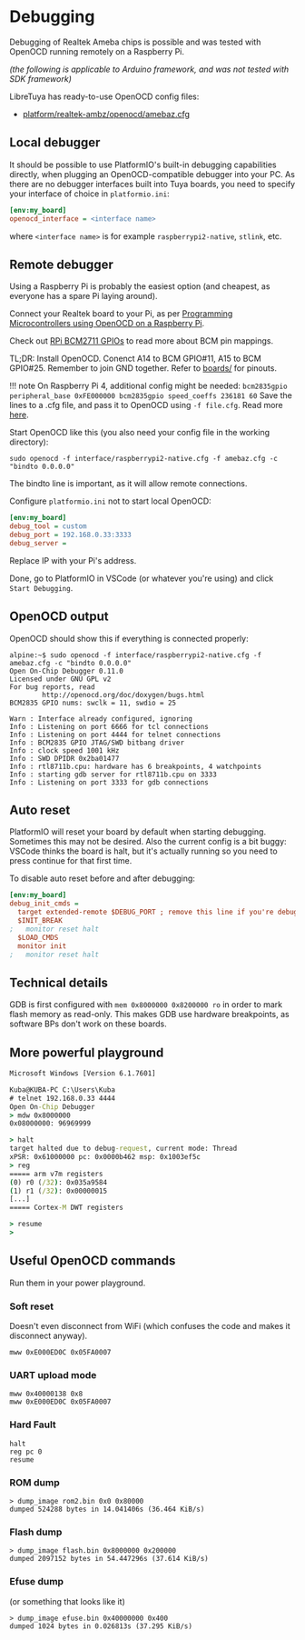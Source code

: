 # Debugging

Debugging of Realtek Ameba chips is possible and was tested with OpenOCD running remotely on a Raspberry Pi.

*(the following is applicable to Arduino framework, and was not tested with SDK framework)*

LibreTuya has ready-to-use OpenOCD config files:

- [platform/realtek-ambz/openocd/amebaz.cfg](../../../platform/realtek-ambz/openocd/amebaz.cfg)

## Local debugger

It should be possible to use PlatformIO's built-in debugging capabilities directly, when plugging an OpenOCD-compatible debugger into your PC. As there are no debugger interfaces built into Tuya boards, you need to specify your interface of choice in `platformio.ini`:
```ini
[env:my_board]
openocd_interface = <interface name>
```
where `<interface name>` is for example `raspberrypi2-native`, `stlink`, etc.

## Remote debugger

Using a Raspberry Pi is probably the easiest option (and cheapest, as everyone has a spare Pi laying around).

Connect your Realtek board to your Pi, as per [Programming Microcontrollers using OpenOCD on a Raspberry Pi](https://learn.adafruit.com/programming-microcontrollers-using-openocd-on-raspberry-pi).

Check out [RPi BCM2711 GPIOs](https://elinux.org/RPi_BCM2711_GPIOs) to read more about BCM pin mappings.

TL;DR: Install OpenOCD. Conenct A14 to BCM GPIO#11, A15 to BCM GPIO#25. Remember to join GND together. Refer to [boards/](../../../boards/) for pinouts.

!!! note
	On Raspberry Pi 4, additional config might be needed:
	```
	bcm2835gpio peripheral_base 0xFE000000
	bcm2835gpio speed_coeffs 236181 60
	```
	Save the lines to a .cfg file, and pass it to OpenOCD using `-f file.cfg`.
	Read more [here](https://forums.raspberrypi.com/viewtopic.php?p=1541631&sid=915e8d039f24301b85c060318a44b7f0#p1541631).

Start OpenOCD like this (you also need your config file in the working directory):
```console
sudo openocd -f interface/raspberrypi2-native.cfg -f amebaz.cfg -c "bindto 0.0.0.0"
```
The bindto line is important, as it will allow remote connections.

Configure `platformio.ini` not to start local OpenOCD:
```ini
[env:my_board]
debug_tool = custom
debug_port = 192.168.0.33:3333
debug_server =
```
Replace IP with your Pi's address.

Done, go to PlatformIO in VSCode (or whatever you're using) and click `Start Debugging`.

## OpenOCD output

OpenOCD should show this if everything is connected properly:
```
alpine:~$ sudo openocd -f interface/raspberrypi2-native.cfg -f amebaz.cfg -c "bindto 0.0.0.0"
Open On-Chip Debugger 0.11.0
Licensed under GNU GPL v2
For bug reports, read
        http://openocd.org/doc/doxygen/bugs.html
BCM2835 GPIO nums: swclk = 11, swdio = 25

Warn : Interface already configured, ignoring
Info : Listening on port 6666 for tcl connections
Info : Listening on port 4444 for telnet connections
Info : BCM2835 GPIO JTAG/SWD bitbang driver
Info : clock speed 1001 kHz
Info : SWD DPIDR 0x2ba01477
Info : rtl8711b.cpu: hardware has 6 breakpoints, 4 watchpoints
Info : starting gdb server for rtl8711b.cpu on 3333
Info : Listening on port 3333 for gdb connections
```

## Auto reset

PlatformIO will reset your board by default when starting debugging. Sometimes this may not be desired. Also the current config is a bit buggy: VSCode thinks the board is halt, but it's actually running so you need to press continue for that first time.

To disable auto reset before and after debugging:
```ini
[env:my_board]
debug_init_cmds =
  target extended-remote $DEBUG_PORT ; remove this line if you're debugging locally
  $INIT_BREAK
;   monitor reset halt
  $LOAD_CMDS
  monitor init
;   monitor reset halt
```

## Technical details

GDB is first configured with `mem 0x8000000 0x8200000 ro` in order to mark flash memory as read-only. This makes GDB use hardware breakpoints, as software BPs don't work on these boards.

## More powerful playground

```cmd
Microsoft Windows [Version 6.1.7601]

Kuba@KUBA-PC C:\Users\Kuba
# telnet 192.168.0.33 4444
Open On-Chip Debugger
> mdw 0x8000000
0x08000000: 96969999

> halt
target halted due to debug-request, current mode: Thread
xPSR: 0x61000000 pc: 0x0000b462 msp: 0x1003ef5c
> reg
===== arm v7m registers
(0) r0 (/32): 0x035a9584
(1) r1 (/32): 0x00000015
[...]
===== Cortex-M DWT registers

> resume
>
```

## Useful OpenOCD commands

Run them in your power playground.

### Soft reset
Doesn't even disconnect from WiFi (which confuses the code and makes it disconnect anyway).
```
mww 0xE000ED0C 0x05FA0007
```

### UART upload mode
```
mww 0x40000138 0x8
mww 0xE000ED0C 0x05FA0007
```

### Hard Fault
```
halt
reg pc 0
resume
```

### ROM dump
```
> dump_image rom2.bin 0x0 0x80000
dumped 524288 bytes in 14.041406s (36.464 KiB/s)
```

### Flash dump
```
> dump_image flash.bin 0x8000000 0x200000
dumped 2097152 bytes in 54.447296s (37.614 KiB/s)
```

### Efuse dump
(or something that looks like it)
```
> dump_image efuse.bin 0x40000000 0x400
dumped 1024 bytes in 0.026813s (37.295 KiB/s)
```
